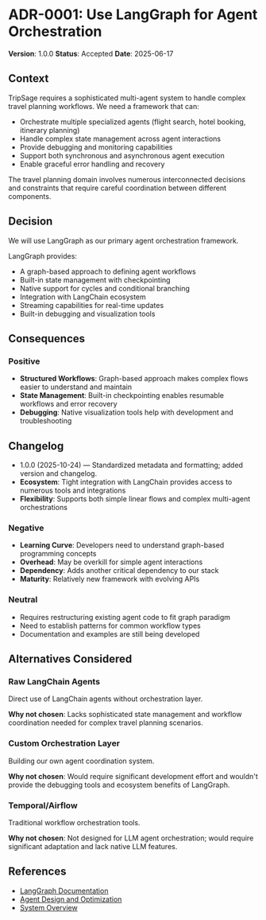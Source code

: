 # ADR-0001: Use LangGraph for Agent Orchestration

**Version**: 1.0.0
**Status**: Accepted
**Date**: 2025-06-17

## Context

TripSage requires a sophisticated multi-agent system to handle complex travel planning workflows. We need a framework that can:

- Orchestrate multiple specialized agents (flight search, hotel booking, itinerary planning)
- Handle complex state management across agent interactions
- Provide debugging and monitoring capabilities
- Support both synchronous and asynchronous agent execution
- Enable graceful error handling and recovery

The travel planning domain involves numerous interconnected decisions and constraints that require careful coordination between different components.

## Decision

We will use LangGraph as our primary agent orchestration framework.

LangGraph provides:

- A graph-based approach to defining agent workflows
- Built-in state management with checkpointing
- Native support for cycles and conditional branching
- Integration with LangChain ecosystem
- Streaming capabilities for real-time updates
- Built-in debugging and visualization tools

## Consequences

### Positive

- **Structured Workflows**: Graph-based approach makes complex flows easier to understand and maintain
- **State Management**: Built-in checkpointing enables resumable workflows and error recovery
- **Debugging**: Native visualization tools help with development and troubleshooting

## Changelog

- 1.0.0 (2025-10-24) — Standardized metadata and formatting; added version and changelog.
- **Ecosystem**: Tight integration with LangChain provides access to numerous tools and integrations
- **Flexibility**: Supports both simple linear flows and complex multi-agent orchestrations

### Negative

- **Learning Curve**: Developers need to understand graph-based programming concepts
- **Overhead**: May be overkill for simple agent interactions
- **Dependency**: Adds another critical dependency to our stack
- **Maturity**: Relatively new framework with evolving APIs

### Neutral

- Requires restructuring existing agent code to fit graph paradigm
- Need to establish patterns for common workflow types
- Documentation and examples are still being developed

## Alternatives Considered

### Raw LangChain Agents

Direct use of LangChain agents without orchestration layer.

**Why not chosen**: Lacks sophisticated state management and workflow coordination needed for complex travel planning scenarios.

### Custom Orchestration Layer

Building our own agent coordination system.

**Why not chosen**: Would require significant development effort and wouldn't provide the debugging tools and ecosystem benefits of LangGraph.

### Temporal/Airflow

Traditional workflow orchestration tools.

**Why not chosen**: Not designed for LLM agent orchestration; would require significant adaptation and lack native LLM features.

## References

- [LangGraph Documentation](https://langchain-ai.github.io/langgraph/)
- [Agent Design and Optimization](../03_ARCHITECTURE/AGENT_DESIGN_AND_OPTIMIZATION.md)
- [System Overview](../03_ARCHITECTURE/SYSTEM_OVERVIEW.md)
